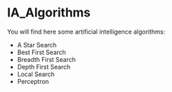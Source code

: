 # IA_Algorithms
You will find here some artificial intelligence algorithms:
- A Star Search
- Best First Search
- Breadth First Search
- Depth First Search
- Local Search
- Perceptron
